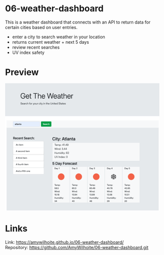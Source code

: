 # 06-weather-dashboard
This is a weather dashboard that connects with an API  to return data for certain cities based on user entries.
* enter a city to search weather in your location
* returns current weather + next 5 days
* review recent searches
* UV index safety 


# Preview
![Preview](assets/images/weather-app.png)


# Links
Link:  https://amywilhoite.github.io/06-weather-dashboard/ <br>
Repository: https://github.com/AmyWilhoite/06-weather-dashboard.git 


